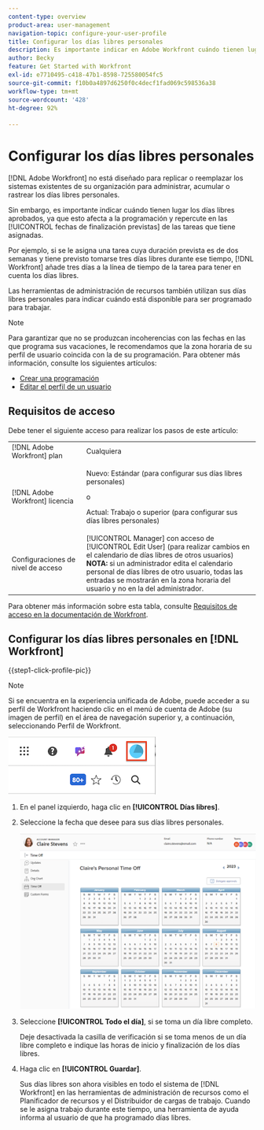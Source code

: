 ```yaml
---
content-type: overview
product-area: user-management
navigation-topic: configure-your-user-profile
title: Configurar los días libres personales
description: Es importante indicar en Adobe Workfront cuándo tienen lugar los días libres aprobados, ya que esto afecta a la programación y repercute en las fechas de finalización previstas de las tareas que tiene asignadas.
author: Becky
feature: Get Started with Workfront
exl-id: e7710495-c418-47b1-8598-725580054fc5
source-git-commit: f10b0a4897d6250f0c4decf1fad069c598536a38
workflow-type: tm+mt
source-wordcount: '428'
ht-degree: 92%

---
```


# Configurar los días libres personales

<!-- Audited: 12/2023 -->

<!--<span class="preview">The highlighted information on this page refers to functionality not yet generally available. It is available only in the Preview Sandbox environment, and is being released in a phased rollout to Production.</span>-->

[!DNL Adobe Workfront] no está diseñado para replicar o reemplazar los sistemas existentes de su organización para administrar, acumular o rastrear los días libres personales.

Sin embargo, es importante indicar cuándo tienen lugar los días libres aprobados, ya que esto afecta a la programación y repercute en las [!UICONTROL fechas de finalización previstas] de las tareas que tiene asignadas.

Por ejemplo, si se le asigna una tarea cuya duración prevista es de dos semanas y tiene previsto tomarse tres días libres durante ese tiempo, [!DNL Workfront] añade tres días a la línea de tiempo de la tarea para tener en cuenta los días libres.

Las herramientas de administración de recursos también utilizan sus días libres personales para indicar cuándo está disponible para ser programado para trabajar.

>[!NOTE]
>
>Para garantizar que no se produzcan incoherencias con las fechas en las que programa sus vacaciones, le recomendamos que la zona horaria de su perfil de usuario coincida con la de su programación. Para obtener más información, consulte los siguientes artículos:
>
>* [Crear una programación](../../../administration-and-setup/set-up-workfront/configure-timesheets-schedules/create-schedules.md)
>* [Editar el perfil de un usuario](../../../administration-and-setup/add-users/create-and-manage-users/edit-a-users-profile.md)
>

## Requisitos de acceso

Debe tener el siguiente acceso para realizar los pasos de este artículo:

<table style="table-layout:auto"> 
 <col> 
 </col> 
 <col> 
 </col> 
 <tbody> 
  <tr> 
   <td role="rowheader">[!DNL Adobe Workfront] plan</td> 
   <td>Cualquiera</td> 
  </tr> 
  <tr> 
   <td role="rowheader">[!DNL Adobe Workfront] licencia</td> 
   <td> <p>Nuevo: Estándar (para configurar sus días libres personales)</p>
        <p>o</p>
        <p>Actual: Trabajo o superior (para configurar sus días libres personales)</p> </td>
  </tr> 
  <tr> 
   <td role="rowheader">Configuraciones de nivel de acceso</td> 
   <td>[!UICONTROL Manager] con acceso de [!UICONTROL Edit User] (para realizar cambios en el calendario de días libres de otros usuarios)<br>
 <strong>NOTA:</strong> si un administrador edita el calendario personal de días libres de otro usuario, todas las entradas se mostrarán en la zona horaria del usuario y no en la del administrador.</td> 
  </tr> 
 </tbody> 
</table>

Para obtener más información sobre esta tabla, consulte [Requisitos de acceso en la documentación de Workfront](/help/quicksilver/administration-and-setup/add-users/access-levels-and-object-permissions/access-level-requirements-in-documentation.md).

## Configurar los días libres personales en [!DNL Workfront]

{{step1-click-profile-pic}}

>[!NOTE]
>
>Si se encuentra en la experiencia unificada de Adobe, puede acceder a su perfil de Workfront haciendo clic en el menú de cuenta de Adobe (su imagen de perfil) en el área de navegación superior y, a continuación, seleccionando Perfil de Workfront.
>
>![perfil de workfront](assets/aue-profile.png)

1. En el panel izquierdo, haga clic en **[!UICONTROL Días libres]**.
1. Seleccione la fecha que desee para sus días libres personales.

   <!--<span class="preview">Sample image in the Preview environment:</span>
   ![Personal time off calendar](assets/personal-time-off-calendar-0925.png)-->

   <!--Sample image in the Production environment:-->
   ![Calendario personal de días libres](assets/personal-time-off-calendar.png)

1. Seleccione **[!UICONTROL Todo el día]**, si se toma un día libre completo.

   Deje desactivada la casilla de verificación si se toma menos de un día libre completo e indique las horas de inicio y finalización de los días libres.

1. Haga clic en **[!UICONTROL Guardar]**.

   Sus días libres son ahora visibles en todo el sistema de [!DNL Workfront] en las herramientas de administración de recursos como el Planificador de recursos y el Distribuidor de cargas de trabajo. Cuando se le asigna trabajo durante este tiempo, una herramienta de ayuda informa al usuario de que ha programado días libres.
